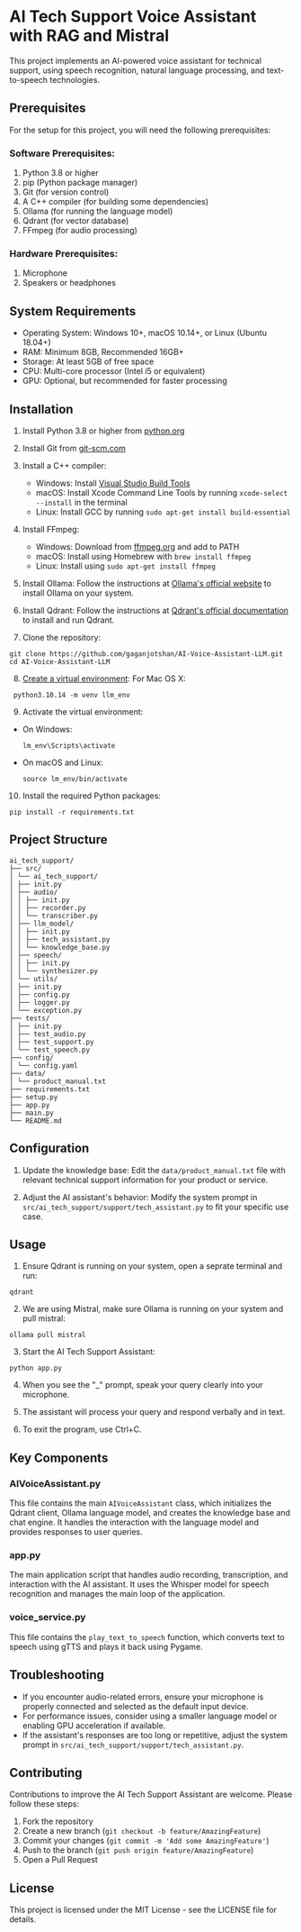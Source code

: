 # AI Tech Support Voice Assistant with RAG and Mistral

This project implements an AI-powered voice assistant for technical support, using speech recognition, natural language processing, and text-to-speech technologies.

## Prerequisites

For the setup for this project, you will need the following prerequisites:

### Software Prerequisites:

1. Python 3.8 or higher
2. pip (Python package manager)
3. Git (for version control)
4. A C++ compiler (for building some dependencies)
5. Ollama (for running the language model)
6. Qdrant (for vector database)
7. FFmpeg (for audio processing)

### Hardware Prerequisites:

1. Microphone
2. Speakers or headphones

## System Requirements

- Operating System: Windows 10+, macOS 10.14+, or Linux (Ubuntu 18.04+)
- RAM: Minimum 8GB, Recommended 16GB+
- Storage: At least 5GB of free space
- CPU: Multi-core processor (Intel i5 or equivalent)
- GPU: Optional, but recommended for faster processing

## Installation

1. Install Python 3.8 or higher from [python.org](https://www.python.org/downloads/)

2. Install Git from [git-scm.com](https://git-scm.com/downloads)

3. Install a C++ compiler:
   - Windows: Install [Visual Studio Build Tools](https://visualstudio.microsoft.com/visual-cpp-build-tools/)
   - macOS: Install Xcode Command Line Tools by running `xcode-select --install` in the terminal
   - Linux: Install GCC by running `sudo apt-get install build-essential`

4. Install FFmpeg:
   - Windows: Download from [ffmpeg.org](https://ffmpeg.org/download.html) and add to PATH
   - macOS: Install using Homebrew with `brew install ffmpeg`
   - Linux: Install using `sudo apt-get install ffmpeg`

5. Install Ollama:
   Follow the instructions at [Ollama's official website](https://ollama.ai/download) to install Ollama on your system.

6. Install Qdrant:
   Follow the instructions at [Qdrant's official documentation](https://qdrant.tech/documentation/quick_start/) to install and run Qdrant.

7. Clone the repository:
```
git clone https://github.com/gaganjotshan/AI-Voice-Assistant-LLM.git
cd AI-Voice-Assistant-LLM
```

8. [Create a virtual environment](https://www.freecodecamp.org/news/how-to-setup-virtual-environments-in-python/):
For Mac OS X:
```
 python3.10.14 -m venv llm_env
 ```

9. Activate the virtual environment:
- On Windows:
  ```
  lm_env\Scripts\activate
  ```
- On macOS and Linux:
  ```
  source lm_env/bin/activate
  ```

10. Install the required Python packages:
 ```
 pip install -r requirements.txt
 ```

## Project Structure
```
ai_tech_support/
├── src/
│ └── ai_tech_support/
│ ├── init.py
│ ├── audio/
│ │ ├── init.py
│ │ ├── recorder.py
│ │ └── transcriber.py
│ ├── llm_model/
│ │ ├── init.py
│ │ ├── tech_assistant.py
│ │ └── knowledge_base.py
│ ├── speech/
│ │ ├── init.py
│ │ └── synthesizer.py
│ └── utils/
│ ├── init.py
│ ├── config.py
│ ├── logger.py
│ └── exception.py
├── tests/
│ ├── init.py
│ ├── test_audio.py
│ ├── test_support.py
│ └── test_speech.py
├── config/
│ └── config.yaml
├── data/
│ └── product_manual.txt
├── requirements.txt
├── setup.py
├── app.py
├── main.py
└── README.md
```


## Configuration

1. Update the knowledge base:
   Edit the `data/product_manual.txt` file with relevant technical support information for your product or service.

2. Adjust the AI assistant's behavior:
   Modify the system prompt in `src/ai_tech_support/support/tech_assistant.py` to fit your specific use case.


## Usage

1. Ensure Qdrant is running on your system, open a seprate terminal and run:
```
qdrant
```

2. We are using Mistral, make sure Ollama is running on your system and pull mistral:
```
ollama pull mistral  
```


3. Start the AI Tech Support Assistant:
```
python app.py
```


4. When you see the "_" prompt, speak your query clearly into your microphone.

5. The assistant will process your query and respond verbally and in text.

6. To exit the program, use Ctrl+C.

## Key Components

### AIVoiceAssistant.py

This file contains the main `AIVoiceAssistant` class, which initializes the Qdrant client, Ollama language model, and creates the knowledge base and chat engine. It handles the interaction with the language model and provides responses to user queries.

### app.py

The main application script that handles audio recording, transcription, and interaction with the AI assistant. It uses the Whisper model for speech recognition and manages the main loop of the application.

### voice_service.py

This file contains the `play_text_to_speech` function, which converts text to speech using gTTS and plays it back using Pygame.

## Troubleshooting

- If you encounter audio-related errors, ensure your microphone is properly connected and selected as the default input device.
- For performance issues, consider using a smaller language model or enabling GPU acceleration if available.
- If the assistant's responses are too long or repetitive, adjust the system prompt in `src/ai_tech_support/support/tech_assistant.py`.

## Contributing

Contributions to improve the AI Tech Support Assistant are welcome. Please follow these steps:

1. Fork the repository
2. Create a new branch (`git checkout -b feature/AmazingFeature`)
3. Commit your changes (`git commit -m 'Add some AmazingFeature'`)
4. Push to the branch (`git push origin feature/AmazingFeature`)
5. Open a Pull Request

## License

This project is licensed under the MIT License - see the LICENSE file for details.